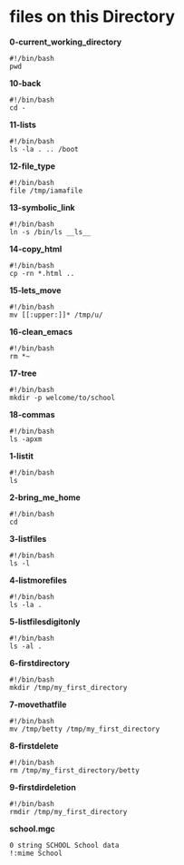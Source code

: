 # files on this Directory

**0-current_working_directory**
```
#!/bin/bash
pwd
```
**10-back**
```
#!/bin/bash
cd -
```
**11-lists**
```
#!/bin/bash
ls -la . .. /boot
```
**12-file_type**
```
#!/bin/bash
file /tmp/iamafile
```
**13-symbolic_link**
```
#!/bin/bash
ln -s /bin/ls __ls__
```
**14-copy_html**
```
#!/bin/bash
cp -rn *.html ..
```
**15-lets_move**
```
#!/bin/bash
mv [[:upper:]]* /tmp/u/
```
**16-clean_emacs**
```
#!/bin/bash
rm *~
```
**17-tree**
```
#!/bin/bash
mkdir -p welcome/to/school
```
**18-commas**
```
#!/bin/bash
ls -apxm
```
**1-listit**
```
#!/bin/bash
ls
```
**2-bring_me_home**
```
#!/bin/bash
cd
```
**3-listfiles**
```
#!/bin/bash
ls -l
```
**4-listmorefiles**
```
#!/bin/bash
ls -la .
```
**5-listfilesdigitonly**
```
#!/bin/bash
ls -al .
```
**6-firstdirectory**
```
#!/bin/bash
mkdir /tmp/my_first_directory
```
**7-movethatfile**
```
#!/bin/bash
mv /tmp/betty /tmp/my_first_directory
```
**8-firstdelete**
```
#!/bin/bash
rm /tmp/my_first_directory/betty
```
**9-firstdirdeletion**
```
#!/bin/bash
rmdir /tmp/my_first_directory
```
**school.mgc**
```
0 string SCHOOL School data
!:mime School
```